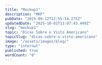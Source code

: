 ```yaml
---
title: "Mockup1"
description: "MKP"
pubDate: "2025-09-12T22:55:14.275Z"
updatedDate: "2025-10-01T13:07:43.449Z"
slug: "mockup1"
topic: "Dicas Sobre o Visto Americano"
topicSlug: "dicas-sobre-o-visto-americano"
image: "/assets/images/blog/"
type: "internal"
published: true
wordCount: "0"
---
```


